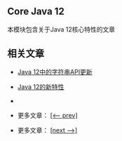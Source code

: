 ## Core Java 12

本模块包含关于Java 12核心特性的文章

## 相关文章

- [Java 12中的字符串API更新](docs/Java12中的字符串API更新.md)
- [Java 12的新特性](docs/Java12的新特性.md)
- []()

- 更多文章： [[<-- prev]](../java11-3/README.md)
- 更多文章： [[next -->]](../java13/README.md)